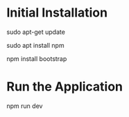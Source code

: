 # Initial Installation
sudo apt-get update

sudo apt install npm

npm install bootstrap

# Run the Application
npm run dev
